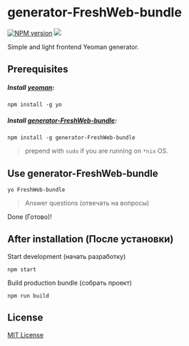 # generator-FreshWeb-bundle

[![NPM version][npm-image]][npm-url]
![][license-url]

Simple and light frontend Yeoman generator.

## Prerequisites ##

##### Install [yeoman](http://yeoman.io/):
`npm install -g yo`

##### Install [generator-FreshWeb-bundle](https://www.npmjs.com/package/generator-FreshWeb-bundle):
`npm install -g generator-FreshWeb-bundle`

> prepend with `sudo` if you are running on `*nix` OS.

## Use generator-FreshWeb-bundle ##

`yo FreshWeb-bundle`

> Answer questions (отвечать на вопросы)



Done (Готово)!

## After installation (После установки) ##

Start development (начать разработку)

```
npm start
```

Build production bundle (собрать проект)

```
npm run build
```

## License ##

[MIT License](https://github.com/FesakSerhii/FreshWeb-bundle/blob/master/LICENSE)

[npm-url]: https://www.npmjs.com/package/generator-FreshWeb-bundle
[npm-image]: https://badge.fury.io/js/generator-FreshWeb-bundle.svg
[license-url]: https://img.shields.io/npm/l/express.svg
